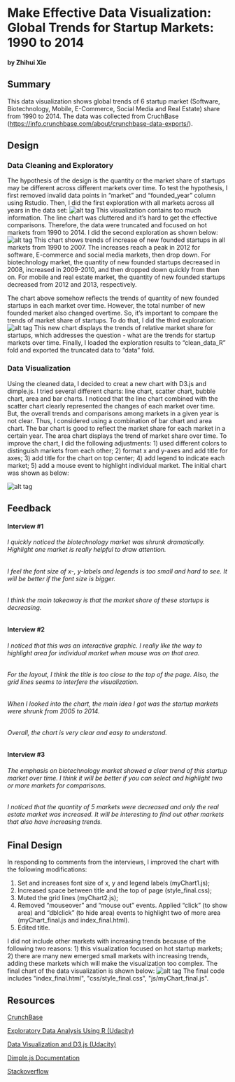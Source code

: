 # Make Effective Data Visualization: Global Trends for Startup Markets: 1990 to 2014
#### by Zhihui Xie
## Summary
This data visualization shows global trends of 6 startup market (Software, Biotechnology, Mobile, E-Commerce, Social Media and Real Estate) share from 1990 to 2014.  The data was collected from CruchBase (https://info.crunchbase.com/about/crunchbase-data-exports/).
## Design
### Data Cleaning and Exploratory
The hypothesis of the design is the quantity or the market share of startups may be different across different markets over time. To test the hypothesis, I first removed invalid data points in “market” and “founded_year” column using Rstudio. Then, I did the first exploration with all markets across all years in the data set:
![alt tag](images/r1.png) 
This visualization contains too much information. The line chart was cluttered and it’s hard to get the effective comparisons. Therefore, the data were truncated and focused on hot markets from 1990 to 2014. I did the second exploration as shown below:
![alt tag](images/r2.png) 
This chart shows trends of increase of new founded startups in all markets from 1990 to 2007. The increases reach a peak in 2012 for software, E-commerce and social media markets, then drop down. For biotechnology market, the quantity of new founded startups decreased in 2008, increased in 2009-2010, and then dropped down quickly from then on. For mobile and real estate market, the quantity of new founded startups decreased from 2012 and 2013, respectively.

The chart above somehow reflects the trends of quantity of new founded startups in each market over time. However, the total number of new founded market also changed overtime. So, it’s important to compare the trends of market share of startups. To do that, I did the third exploration: 
![alt tag](images/r3.png) 
This new chart displays the trends of relative market share for startups, which addresses the question - what are the trends for startup markets over time. 
Finally, I loaded the exploration results to “clean_data_R” fold and exported the truncated data to “data” fold.
### Data Visualization 
Using the cleaned data, I decided to creat a new chart with D3.js and dimple.js. I tried several different charts: line chart, scatter chart, bubble chart, area and bar charts. I noticed that the line chart combined with the scatter chart clearly represented the changes of each market over time. But, the overall trends and comparisons among markets in a given year is not clear. Thus, I considered using a combination of bar chart and area chart. The bar chart is good to reflect the market share for each market in a certain year. The area chart displays the trend of market share over time. To improve the chart, I did the following adjustments: 1) used different colors to distinguish markets from each other; 2) format x and y-axes and add title for axes; 3) add title for the chart on top center; 4) add legend to indicate each market; 5) add a mouse event to highlight individual market. The initial chart was shown as below:

![alt tag](images/d3.png) 
## Feedback
#### Interview #1
###### I quickly noticed the biotechnology market was shrunk dramatically. Highlight one market is really helpful to draw attention. 

###### I feel the font size of x-, y-labels and legends is too small and hard to see. It will be better if the font size is bigger. 

###### I think the main takeaway is that the market share of these startups is decreasing.

#### Interview #2
###### I noticed that this was an interactive graphic. I really like the way to highlight area for individual market when mouse was on that area.

###### For the layout, I think the title is too close to the top of the page. Also, the grid lines seems to interfere the visualization.

###### When I looked into the chart, the main idea I got was the startup markets were shrunk from 2005 to 2014. 

###### Overall, the chart is very clear and easy to understand. 

#### Interview #3
###### The emphasis on biotechnology market showed a clear trend of this startup market over time. I think it will be better if you can select and highlight two or more markets for comparisons.

###### I noticed that the quantity of 5 markets were decreased and only the real estate market was increased. It will be interesting to find out other markets that also have increasing trends.

## Final Design
In responding to comments from the interviews, I improved the chart with the following modifications:
1) Set and increases font size of x, y and legend labels (myChart1.js);
2) Increased space between title and the top of page (style_final.css);
3) Muted the grid lines (myChart2.js);
4) Removed “mouseover” and “mouse out” events. Applied “click” (to show area) and “dblclick” (to hide area) events to highlight two of more area (myChart_final.js and index_final.html).
5) Edited title.

I did not include other markets with increasing trends because of the following two reasons: 1) this visualization focused on hot startup markets; 2) there are many new emerged small markets with increasing trends, adding these markets which will make the visualization too complex.
The final chart of the data visualization is shown below:
![alt tag](images/d3_final.png) 
The final code includes "index_final.html", "css/style_final.css", "js/myChart_final.js". 

## Resources
[CrunchBase](https://www.crunchbase.com/)

[Exploratory Data Analysis Using R (Udacity)](https://www.udacity.com/course/ud651)

[Data Visualization and D3.js (Udacity)](https://www.udacity.com/course/ud507)

[Dimple.js Documentation](dimplejs.org/)

[Stackoverflow](stackoverflow.com/)
